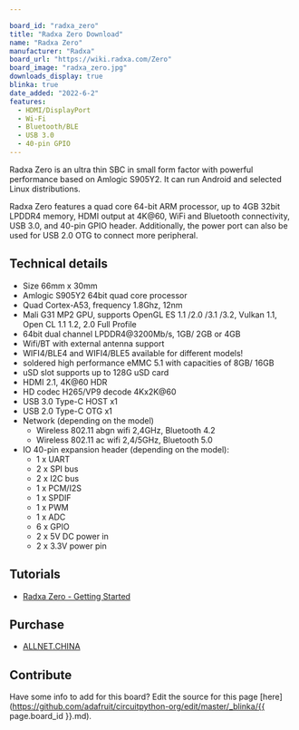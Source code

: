 ```yaml
---

board_id: "radxa_zero"
title: "Radxa Zero Download"
name: "Radxa Zero"
manufacturer: "Radxa"
board_url: "https://wiki.radxa.com/Zero"
board_image: "radxa_zero.jpg"
downloads_display: true
blinka: true
date_added: "2022-6-2"
features: 
  - HDMI/DisplayPort
  - Wi-Fi
  - Bluetooth/BLE
  - USB 3.0
  - 40-pin GPIO
---
```


Radxa Zero is an ultra thin SBC in small form factor with powerful performance based on Amlogic S905Y2. It can run Android and selected Linux distributions.

Radxa Zero features a quad core 64-bit ARM processor, up to 4GB 32bit LPDDR4 memory, HDMI output at 4K@60, WiFi and Bluetooth connectivity, USB 3.0, and 40-pin GPIO header. Additionally, the power port can also be used for USB 2.0 OTG to connect more peripheral.

## Technical details
* Size 66mm x 30mm
* Amlogic S905Y2 64bit quad core processor
* Quad Cortex-A53, frequency 1.8Ghz, 12nm
* Mali G31 MP2 GPU, supports OpenGL ES 1.1 /2.0 /3.1 /3.2, Vulkan 1.1, Open CL 1.1 1.2, 2.0 Full Profile
* 64bit dual channel LPDDR4@3200Mb/s, 1GB/ 2GB or 4GB
* Wifi/BT with external antenna support
* WIFI4/BLE4 and WIFI4/BLE5 available for different models!
* soldered high performance eMMC 5.1 with capacities of 8GB/ 16GB
* uSD slot supports up to 128G uSD card
* HDMI 2.1, 4K@60 HDR
* HD codec H265/VP9 decode 4Kx2K@60
* USB 3.0 Type-C HOST x1
* USB 2.0 Type-C OTG x1
* Network (depending on the model)
    - Wireless 802.11 abgn wifi 2,4GHz, Bluetooth 4.2
    - Wireless 802.11 ac wifi 2,4/5GHz, Bluetooth 5.0
* IO 40-pin expansion header (depending on the model):
    - 1 x UART
    - 2 x SPI bus
    - 2 x I2C bus
    - 1 x PCM/I2S
    - 1 x SPDIF
    - 1 x PWM
    - 1 x ADC
    - 6 x GPIO
    - 2 x 5V DC power in
    - 2 x 3.3V power pin

## Tutorials
* [Radxa Zero - Getting Started](https://wiki.radxa.com/Zero/getting_started)
## Purchase
* [ALLNET.CHINA](https://shop.allnetchina.cn/products/copy-of-radxa-zero)

## Contribute

Have some info to add for this board? Edit the source for this page [here](https://github.com/adafruit/circuitpython-org/edit/master/_blinka/{{ page.board_id }}.md).
